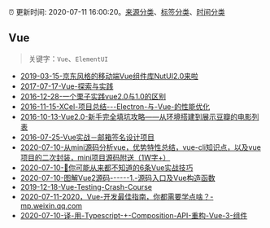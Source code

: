 :alarm_clock: 更新时间: 2020-07-11 16:00:20。[来源分类](../README.md)、[标签分类](../TAGS.md)、[时间分类](../TIMELINE.md)

## Vue


> 关键字：`Vue`、`ElementUI`



- [2019-03-15-京东风格的移动端Vue组件库NutUI2.0来啦](https://jdc.jd.com/archives/212979) 
- [2017-07-17-Vue-探索与实践](https://aotu.io/notes/2017/07/17/The-Exploration-and-Practice-of-Vue/) 
- [2016-12-28-一个栗子实践vue2.0与1.0的区别](https://aotu.io/notes/2016/12/28/vue-clock/) 
- [2016-11-15-XCel-项目总结---Electron-与-Vue-的性能优化](https://aotu.io/notes/2016/11/15/xcel/) 
- [2016-10-13-Vue2.0-新手完全填坑攻略——从环境搭建到展示豆瓣的电影列表](https://aotu.io/notes/2016/10/13/vue2/) 
- [2016-07-25-Vue实战－邮箱签名设计项目](https://aotu.io/notes/2016/07/25/vuejs-mailsign/) 
- [2020-07-10-从mini源码分析vue，优势特性总结，vue-cli知识点，以及vue项目的二次封装，mini项目源码附送（1W字+）](https://juejin.im/post/5f0326786fb9a07e976bd945) 
- [2020-07-10-🍊你可能从来都不知道的6条Vue实战技巧](https://juejin.im/post/5f0832e35188252e8e65283b) 
- [2020-07-10-图解Vue2源码------1.-源码入口及Vue构造函数](https://juejin.im/post/5f0820c65188252e75368502) 
- [2019-12-18-Vue-Testing-Crash-Course](https://dev.to/blacksonic/vue-testing-crash-course-59kl) 
- [2020-07-11-2020，Vue-开发最佳指南，你都需要学点啥？-mp.weixin.qq.com](https://blogread.cn/news/go.php?idItem=13574&url=https%3A%2F%2Fmp.weixin.qq.com%2Fs%2FNZuyVDpF5AFl8X46-P_C0w%3Fcomefrom%3Dhttps%253A%252F%252Fblogread.cn%252Fnews%252F) 
- [2020-07-10-译-用-Typescript-+-Composition-API-重构-Vue-3-组件](https://toutiao.io/k/pbpn7g4) 